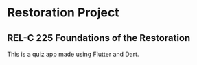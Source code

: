 # Restoration Project
## REL-C 225 Foundations of the Restoration

This is a quiz app made using Flutter and Dart.
